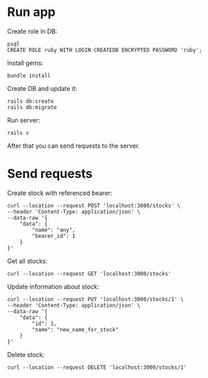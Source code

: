 # Run app

Create role in DB:
```
psql
CREATE ROLE ruby WITH LOGIN CREATEDB ENCRYPTED PASSWORD 'ruby';
```

Install gems:

```
bundle install
```

Create DB and update it:

```
rails db:create
rails db:migrate
```

Run server:
```
rails s
```

After that you can send requests to the server.



# Send requests

Create stock with referenced bearer:
```
curl --location --request POST 'localhost:3000/stocks' \
--header 'Content-Type: application/json' \
--data-raw '{
    "data": {
        "name": "any",
        "bearer_id": 1
    }
}'
```

Get all stocks:
```
curl --location --request GET 'localhost:3000/stocks'
```

Update information about stock:
```
curl --location --request PUT 'localhost:3000/stocks/1' \
--header 'Content-Type: application/json' \
--data-raw '{
    "data": {
        "id": 1,
        "name": "new_name_for_stock"
    }
}'
```

Delete stock:
```
curl --location --request DELETE 'localhost:3000/stocks/1'
```